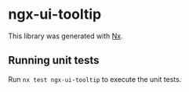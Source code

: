 # ngx-ui-tooltip

This library was generated with [Nx](https://nx.dev).

## Running unit tests

Run `nx test ngx-ui-tooltip` to execute the unit tests.
